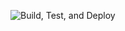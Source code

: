 ![Build, Test, and Deploy](https://github.com/guilhermevigneron/guilhermevigneron.github.io/actions/workflows/ci.yml/badge.svg)
